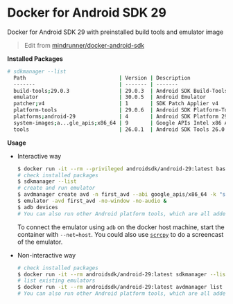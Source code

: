 # Docker for Android SDK 29

Docker for Android SDK 29 with preinstalled build tools and emulator image

> Edit from [mindrunner/docker-android-sdk](https://github.com/mindrunner/docker-android-sdk)

**Installed Packages**
```bash
# sdkmanager --list
  Path                              | Version | Description                       | Location
  -------                           | ------- | -------                           | -------
  build-tools;29.0.3                | 29.0.3  | Android SDK Build-Tools 29.0.3    | build-tools/29.0.3/
  emulator                          | 30.0.5  | Android Emulator                  | emulator/
  patcher;v4                        | 1       | SDK Patch Applier v4              | patcher/v4/
  platform-tools                    | 29.0.6  | Android SDK Platform-Tools        | platform-tools/
  platforms;android-29              | 4       | Android SDK Platform 29           | platforms/android-29/
  system-images;a...gle_apis;x86_64 | 9       | Google APIs Intel x86 Atom_64 ... | system-images/a...le_apis/x86_64/
  tools                             | 26.0.1  | Android SDK Tools 26.0.1          | tools/
```

**Usage**

- Interactive way
  ```bash
  $ docker run -it --rm --privileged androidsdk/android-29:latest bash
  # check installed packages
  $ sdkmanager --list
  # create and run emulator
  $ avdmanager create avd -n first_avd --abi google_apis/x86_64 -k "system-images;android-29;google_apis;x86_64"
  $ emulator -avd first_avd -no-window -no-audio &
  $ adb devices
  # You can also run other Android platform tools, which are all added to the PATH environment variable
  ```

  To connect the emulator using `adb` on the docker host machine, start the container with `--net=host`.
  You could also use [`scrcpy`](https://github.com/Genymobile/scrcpy) to do a screencast of the emulator.

- Non-interactive way
  ```bash
  # check installed packages
  $ docker run -it --rm androidsdk/android-29:latest sdkmanager --list
  # list existing emulators
  $ docker run -it --rm androidsdk/android-29:latest avdmanager list avd
  # You can also run other Android platform tools, which are all added to the PATH environment variable
  ```